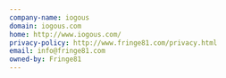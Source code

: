 ```yaml
---
company-name: iogous
domain: iogous.com
home: http://www.iogous.com/
privacy-policy: http://www.fringe81.com/privacy.html
email: info@fringe81.com
owned-by: Fringe81
---
```




